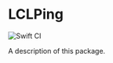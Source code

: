 # LCLPing

![Swift CI](https://github.com/Local-Connectivity-Lab/lcl-ping/actions/workflows/swift.yaml/badge.svg)

A description of this package.
